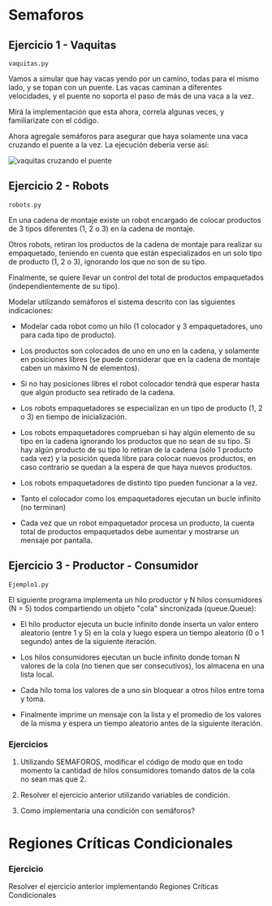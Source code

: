 # Semaforos

## Ejercicio 1 - Vaquitas
````
vaquitas.py
`````
Vamos a simular que hay vacas yendo por un camino, todas para el mismo lado, y se topan con un puente.
Las vacas caminan a diferentes velocidades, y el puente no soporta el paso de más de una vaca a la vez.

Mirá la implementación que esta ahora, correla algunas veces, y familiarizate con el código.

Ahora agregale semáforos para asegurar que haya solamente una vaca cruzando el puente a la vez. La ejecución debería verse así:

![vaquitas cruzando el puente](vaquitas.gif)

## Ejercicio 2 - Robots
````
robots.py
`````
En una cadena de montaje existe un robot encargado de colocar productos de 3 tipos diferentes (1, 2 o 3) en la cadena de montaje.

Otros robots, retiran los productos de la cadena de montaje para realizar su empaquetado, teniendo en cuenta que están especializados en un solo tipo de producto (1, 2 o 3), ignorando los que no son de su tipo.

Finalmente, se quiere llevar un control del total de productos empaquetados (independientemente de su tipo).

Modelar utilizando semáforos el sistema descrito con las siguientes indicaciones:


- Modelar cada robot como un hilo (1 colocador y 3 empaquetadores, uno para cada tipo de producto).


- Los productos son colocados de uno en uno en la cadena, y solamente en posiciones libres (se puede considerar que en la cadena de montaje caben un máximo N de elementos).


- Si no hay posiciones libres el robot colocador tendrá que esperar hasta que algún producto sea retirado de la cadena.


- Los robots empaquetadores se especializan en un tipo de producto (1, 2 o 3) en tiempo de inicialización.


- Los robots empaquetadores comprueban si hay algún elemento de su tipo en la cadena ignorando los productos que no sean de su tipo. Si hay algún producto de su tipo lo retiran de la cadena (sólo 1 producto cada vez) y la posición queda libre para colocar nuevos productos, en caso contrario se quedan a la espera de que haya nuevos productos.


- Los robots empaquetadores de distinto tipo pueden funcionar a la vez.

- Tanto el colocador como los empaquetadores ejecutan un bucle infinito (no terminan)

- Cada vez que un robot empaquetador procesa un producto, la cuenta total de productos empaquetados debe aumentar y mostrarse un mensaje por pantalla.

## Ejercicio 3 - Productor - Consumidor
````
Ejemplo1.py
`````
El siguiente programa implementa un hilo productor y N hilos consumidores (N = 5) todos compartiendo un objeto "cola" sincronizada (queue.Queue):

- El hilo productor ejecuta un bucle infinito donde inserta un valor entero aleatorio (entre 1 y 5) en la cola y luego espera un tiempo aleatorio (0 o 1 segundo) antes de la siguiente iteración.

- Los hilos consumidores ejecutan un bucle infinito donde toman N valores de la cola (no tienen que ser consecutivos), los almacena en una lista local. 
  

- Cada hilo toma los valores de a uno sin bloquear a otros hilos entre toma y toma.
  

- Finalmente imprime un mensaje con la lista y el promedio de los valores de la misma y espera un tiempo aleatorio antes de la siguiente iteración.

### Ejercicios

1. Utilizando SEMAFOROS, modificar el código de modo que en todo momento la cantidad de hilos consumidores tomando datos de la cola no sean mas que 2. 

2. Resolver el ejercicio anterior utilizando variables de condición.

3. Como implementaria una condición con semáforos?

# Regiones Críticas Condicionales

### Ejercicio 

Resolver el ejercicio anterior implementando Regiones Críticas Condicionales